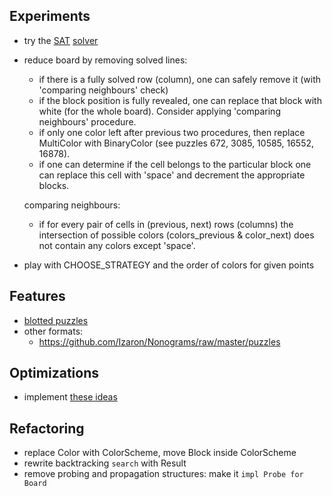 ## Experiments
- try the [SAT](https://jix.one/tags/sat/) [solver](https://jix.github.io/varisat/manual/master/index.html)
- reduce board by removing solved lines:
  - if there is a fully solved row (column), one can safely remove it (with 'comparing neighbours' check)
  - if the block position is fully revealed, one can replace that block with white (for the whole board).
  Consider applying 'comparing neighbours' procedure.
  - if only one color left after previous two procedures, then replace MultiColor with BinaryColor
    (see puzzles 672, 3085, 10585, 16552, 16878).
  - if one can determine if the cell belongs to the particular block
    one can replace this cell with 'space' and decrement the appropriate blocks.

  comparing neighbours:
  - if for every pair of cells in (previous, next) rows (columns) the intersection
    of possible colors (colors_previous & color_next) does not contain any colors except 'space'.
- play with CHOOSE_STRATEGY and the order of colors for given points


## Features
- [blotted puzzles](https://webpbn.com/19407)
- other formats:
  - https://github.com/Izaron/Nonograms/raw/master/puzzles


## Optimizations
- implement [these ideas](https://habr.com/ru/post/454586/#comment_20248388)


## Refactoring
- replace Color with ColorScheme, move Block inside ColorScheme
- rewrite backtracking `search` with Result
- remove probing and propagation structures: make it `impl Probe for Board`
